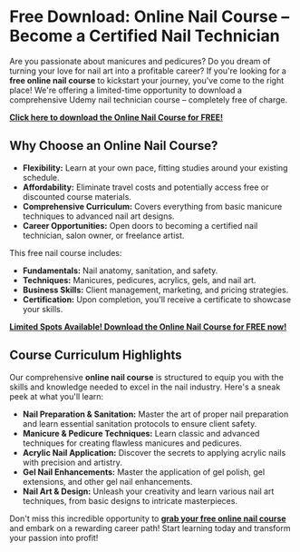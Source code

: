 # Free Download: Online Nail Course – Become a Certified Nail Technician

Are you passionate about manicures and pedicures? Do you dream of turning your love for nail art into a profitable career? If you're looking for a **free online nail course** to kickstart your journey, you've come to the right place! We're offering a limited-time opportunity to download a comprehensive Udemy nail technician course – completely free of charge.

[**Click here to download the Online Nail Course for FREE!**](https://udemywork.com/online-nail-course)

## Why Choose an Online Nail Course?

*   **Flexibility:** Learn at your own pace, fitting studies around your existing schedule.
*   **Affordability:** Eliminate travel costs and potentially access free or discounted course materials.
*   **Comprehensive Curriculum:** Covers everything from basic manicure techniques to advanced nail art designs.
*   **Career Opportunities:** Open doors to becoming a certified nail technician, salon owner, or freelance artist.

This free nail course includes:

*   **Fundamentals:** Nail anatomy, sanitation, and safety.
*   **Techniques:** Manicures, pedicures, acrylics, gels, and nail art.
*   **Business Skills:** Client management, marketing, and pricing strategies.
*   **Certification:** Upon completion, you'll receive a certificate to showcase your skills.

[**Limited Spots Available! Download the Online Nail Course for FREE now!**](https://udemywork.com/online-nail-course)

## Course Curriculum Highlights

Our comprehensive **online nail course** is structured to equip you with the skills and knowledge needed to excel in the nail industry. Here's a sneak peek at what you'll learn:

*   **Nail Preparation & Sanitation:** Master the art of proper nail preparation and learn essential sanitation protocols to ensure client safety.
*   **Manicure & Pedicure Techniques:** Learn classic and advanced techniques for creating flawless manicures and pedicures.
*   **Acrylic Nail Application:** Discover the secrets to applying acrylic nails with precision and artistry.
*   **Gel Nail Enhancements:** Master the application of gel polish, gel extensions, and other gel nail enhancements.
*   **Nail Art & Design:** Unleash your creativity and learn various nail art techniques, from basic designs to intricate masterpieces.

Don't miss this incredible opportunity to **[grab your free online nail course](https://udemywork.com/online-nail-course)** and embark on a rewarding career path! Start learning today and transform your passion into profit!
